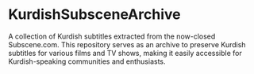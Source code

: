 # KurdishSubsceneArchive
A collection of Kurdish subtitles extracted from the now-closed Subscene.com. This repository serves as an archive to preserve Kurdish subtitles for various films and TV shows, making it easily accessible for Kurdish-speaking communities and enthusiasts.
